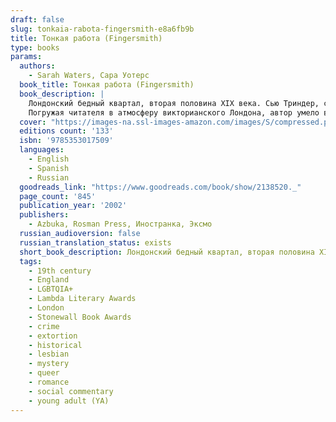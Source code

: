 ```yaml
---
draft: false
slug: tonkaia-rabota-fingersmith-e8a6fb9b
title: Тонкая работа (Fingersmith)
type: books
params:
  authors:
    - Sarah Waters, Сара Уотерс
  book_title: Тонкая работа (Fingersmith)
  book_description: |
    Лондонский бедный квартал, вторая половина XIX века. Сью Триндер, сирота, выросшая среди воров и мошенников, не знает, что судьба странными узами соединила ее жизнь с юной наследницей богатого имения, живущего замкнуто и уединенно. И едва порог дома переступает неотразимый Джентльмен, начинаются приключения, захватывающие дух своей непредсказуемостью.
    Погружая читателя в атмосферу викторианского Лондона, автор умело вплетает в ткань повествования сюжеты и образы из произведений Чарлза Диккенса, Бернарда Шоу и других писателей.
  cover: "https://images-na.ssl-images-amazon.com/images/S/compressed.photo.goodreads.com/books/1377028250i/2138520.jpg"
  editions count: '133'
  isbn: '9785353017509'
  languages:
    - English
    - Spanish
    - Russian
  goodreads_link: "https://www.goodreads.com/book/show/2138520._"
  page_count: '845'
  publication_year: '2002'
  publishers:
    - Azbuka, Rosman Press, Иностранка, Эксмо
  russian_audioversion: false
  russian_translation_status: exists
  short_book_description: Лондонский бедный квартал, вторая половина XIX века. Сью Триндер, сирота, выросшая среди воров и мошенников, не знает, что судьба странными узами соединила ее жизнь с юной наследницей богатого имения, живущего замкнуто и уединенно…
  tags:
    - 19th century
    - England
    - LGBTQIA+
    - Lambda Literary Awards
    - London
    - Stonewall Book Awards
    - crime
    - extortion
    - historical
    - lesbian
    - mystery
    - queer
    - romance
    - social commentary
    - young adult (YA)
---
```


